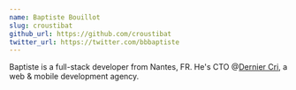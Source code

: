 ```yaml
---
name: Baptiste Bouillot
slug: croustibat
github_url: https://github.com/croustibat
twitter_url: https://twitter.com/bbbaptiste
---
```


Baptiste is a full-stack developer from Nantes, FR. He's CTO @[Dernier Cri](https://derniercri.io/), a web & mobile development agency.  


